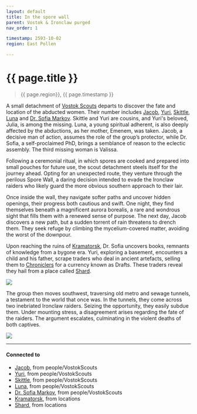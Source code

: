 ```yaml
---
layout: default
title: In the spore wall
parent: Vostok & Ironclaw purged
nav_order: 1

timestamp: 2593-10-02
region: East Pollen

---
```


# {{ page.title }}

> {{ page.region}}, {{ page.timestamp }}

A small detachment of [Vostok Scouts](../../people/VostokScouts/index.md) departs to discover the fate and location of the abducted women. Their number includes [Jacob](../../people/VostokScouts/jacob.md), [Yuri](../../people/VostokScouts/yuri.md), [Skittle](../../people/VostokScouts/skittle.md), [Luna](../../people/VostokScouts/luna.md) and [Dr. Sofia Markov](../../people/VostokScouts/sofia.md). Skittle and Yuri are cousins, and Yuri's beloved, Julia, is among the missing. Luna, a young spiritual adherent, is also deeply affected by the abductions, as her mother, Emenem, was taken. Jacob, a decisive man of action, assumes the role of the group’s protector, while Dr. Sofia, a self-proclaimed PhD, brings a semblance of reason to the eclectic assembly. The third missing woman is Valissa.

Following a ceremonial ritual, in which spores are cooked and prepared into small pouches for future use, the scout detachment steels itself for the journey ahead. Opting for an unexpected route, they venture through the perilous Spore Wall, a daring decision intended to evade the Ironclaw raiders who likely guard the more obvious southern approach to their lair.

Once inside the wall, they navigate softer paths and uncover hidden openings, their progress both cautious and swift. One night, they find themselves beneath a magnificent aurora borealis, a rare and wondrous sight that fills them with a renewed sense of purpose. The next day, Jacob discovers a new path, but a sudden torrent of rain threatens to drench them. They seek refuge by climbing the mycelium-covered matter, avoiding the worst of the downpour.

Upon reaching the ruins of [Kramatorsk](../../locations/Kramatorsk.md), Dr. Sofia uncovers books, remnants of knowledge from a bygone era. Yuri, exploring a basement, encounters a child and his father, scrape traders who deal in ancient artefacts, selling them to [Chroniclers](https://degenesis.com/world/cults/chroniclers) for a currency known as Drafts. These traders reveal they hail from a place called [Shard](../../locations/Shard.md).

![](https://i.imgur.com/5SbDe72.png)


The group then moves southwest, traversing old metro and sewage tunnels, a testament to the world that once was. In the tunnels, they come across two inebriated Ironclaw raiders. Seizing the opportunity, they easily subdue them. Under mounting stress, a disagreement arises regarding the fate of the raiders. The argument escalates, culminating in the violent deaths of both captives.

![](https://i.imgur.com/nm24klo.png)

---
#### Connected to

<!-- QueryToSerialize: LIST without ID "["+ title + "](https://terra-campaigns.github.io/"+ regexreplace(file.path, ".md", "") + ")" + ", from " + regexreplace(file.folder, "degenesis/", "") FROM ([[]]) OR outgoing([[]]) WHERE file.name != this.file.name AND file.name != "index" SORT file.folder DESC -->
<!-- SerializedQuery: LIST without ID "["+ title + "](https://terra-campaigns.github.io/"+ regexreplace(file.path, ".md", "") + ")" + ", from " + regexreplace(file.folder, "degenesis/", "") FROM ([[]]) OR outgoing([[]]) WHERE file.name != this.file.name AND file.name != "index" SORT file.folder DESC -->
- [Jacob](https://terra-campaigns.github.io/degenesis/people/VostokScouts/jacob), from people/VostokScouts
- [Yuri](https://terra-campaigns.github.io/degenesis/people/VostokScouts/yuri), from people/VostokScouts
- [Skittle](https://terra-campaigns.github.io/degenesis/people/VostokScouts/skittle), from people/VostokScouts
- [Luna](https://terra-campaigns.github.io/degenesis/people/VostokScouts/luna), from people/VostokScouts
- [Dr. Sofia Markov](https://terra-campaigns.github.io/degenesis/people/VostokScouts/sofia), from people/VostokScouts
- [Kramatorsk](https://terra-campaigns.github.io/degenesis/locations/Kramatorsk), from locations
- [Shard](https://terra-campaigns.github.io/degenesis/locations/Shard), from locations
<!-- SerializedQuery END -->

